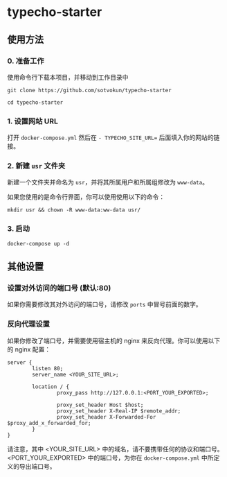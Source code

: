 # typecho-starter

## 使用方法

### 0. 准备工作
使用命令行下载本项目，并移动到工作目录中
```shell
git clone https://github.com/sotvokun/typecho-starter
```
```shell
cd typecho-starter
```

### 1. 设置网站 URL
打开 `docker-compose.yml` 然后在 `- TYPECHO_SITE_URL=` 后面填入你的网站的链接。

### 2. 新建 `usr` 文件夹
新建一个文件夹并命名为 `usr`，并将其所属用户和所属组修改为 `www-data`。

如果您使用的是命令行界面，你可以使用使用以下的命令：
```shell
mkdir usr && chown -R www-data:ww-data usr/
```

### 3. 启动
```shell
docker-compose up -d
```

## 其他设置

### 设置对外访问的端口号 (默认:80)
如果你需要修改其对外访问的端口号，请修改 `ports` 中冒号前面的数字。

### 反向代理设置
如果你修改了端口号，并需要使用宿主机的 nginx 来反向代理。你可以使用以下的 nginx 配置：
```
server {
        listen 80;
        server_name <YOUR_SITE_URL>;

        location / {
                proxy_pass http://127.0.0.1:<PORT_YOUR_EXPORTED>;

                proxy_set_header Host $host;
                proxy_set_header X-Real-IP $remote_addr;
                proxy_set_header X-Forwarded-For $proxy_add_x_forwarded_for;
        }
}
```
请注意，其中 <YOUR_SITE_URL> 中的域名，请不要携带任何的协议和端口号。 <PORT_YOUR_EXPORTED> 中的端口号，为你在 `docker-compose.yml` 中所定义的导出端口号。